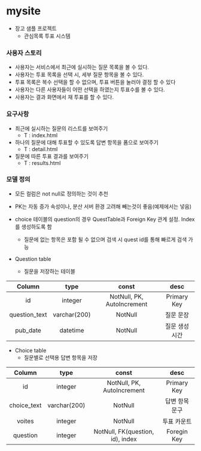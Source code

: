# mysite

* 장고 샘플 프로젝트
    * 관심목록 투표 시스템

### 사용자 스토리

* 사용자는 서비스에서 최근에 실시하는 질문 목록을 볼 수 있다.
* 사용자는 투표 목록을 선택 시, 세부 질문 항목을 볼 수 있다.
* 투표 목록은 복수 선택을 할 수 없으며, 투표 버튼을 눌러야 결정 할 수 있다
* 사용자는 다른 사용자들이 어떤 선택을 하였는지 투표수를 볼 수 있다.
* 사용자는 결과 화면에서 재 투표를 할 수 있다.



### 요구사항

- 최근에 실시하는 질문의 리스트를 보여주기
  - T : index.html
- 하나의 질문에 대해 투표할 수 있도록 답변 항목을 폼으로 보여주기
  - T : detail.html
- 질문에 따른 투표 결과를 보여주기
  - T : results.html



### 모델 정의

* 모든 컬럼은 not null로 정의하는 것이 추천
* PK는 자동 증가 속성이나, 분산 서버 환경 고려해 빼는것이 좋음(예제에서는 넣음)
* choice 테이블의 question의 경우 QuestTable과 Foreign Key 관계 설정. Index를 생성하도록 함
  * 질문에 없는 항목은 포함 될 수 없으며 검색 시 quest id를  통해 빠르게 검색 가능



* Question table
  * 질문을 저장하는 테이블

Column | type | const | desc
:-----:|:----:|:-----:|:---:
id|integer|NotNull, PK, AutoIncrement|Primary Key
question_text|varchar(200)|NotNull|질문 문장
pub_date|datetime|NotNull|질문 생성 시간



* Choice table
  * 질문별로 선택용 답변 항목을 저장

|   Column    |     type     |           const            |      desc      |
| :---------: | :----------: | :------------------------: | :------------: |
|     id      |   integer    | NotNull, PK, AutoIncrement |  Primary Key   |
| choice_text | varchar(200) |          NotNull           | 답변 항목 문구 |
|  voites           |   integer   |          NotNull           | 투표 카운트 |
|  question       | integer             |   NotNull,  FK(question, id), index          |    Foregin Key            |


